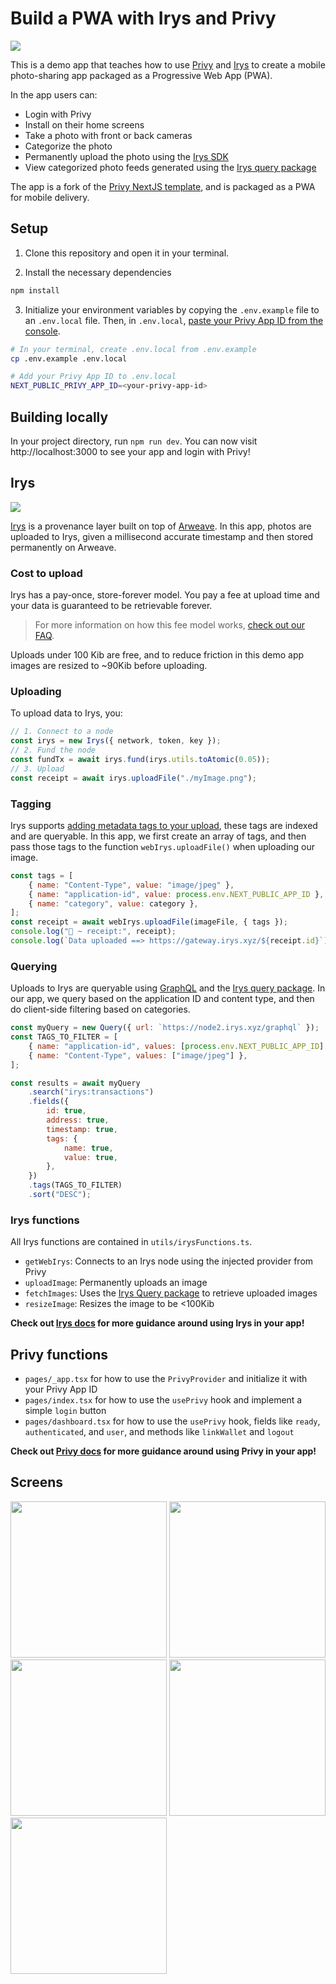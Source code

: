 # Build a PWA with Irys and Privy

<img src="./assets/privy-github-header.png"  />

This is a demo app that teaches how to use [Privy](https://www.privy.io/) and [Irys](https://irys.xyz/) to create a mobile photo-sharing app packaged as a Progressive Web App (PWA).

In the app users can:

- Login with Privy
- Install on their home screens
- Take a photo with front or back cameras
- Categorize the photo
- Permanently upload the photo using the [Irys SDK](https://docs.irys.xyz/developer-docs/irys-sdk)
- View categorized photo feeds generated using the [Irys query package](https://docs.irys.xyz/developer-docs/querying/query-package)

The app is a fork of the [Privy NextJS template](https://github.com/privy-io/create-next-app), and is packaged as a PWA for mobile delivery.

## Setup

1. Clone this repository and open it in your terminal.

1. Install the necessary dependencies

```sh
npm install
```

3. Initialize your environment variables by copying the `.env.example` file to an `.env.local` file. Then, in `.env.local`, [paste your Privy App ID from the console](https://docs.privy.io/guide/console/api-keys).

```sh
# In your terminal, create .env.local from .env.example
cp .env.example .env.local

# Add your Privy App ID to .env.local
NEXT_PUBLIC_PRIVY_APP_ID=<your-privy-app-id>
```

## Building locally

In your project directory, run `npm run dev`. You can now visit http://localhost:3000 to see your app and login with Privy!

## Irys

![](./assets/irys-provenance-layer-photos.png)

[Irys](https://irys.xyz/) is a provenance layer built on top of [Arweave](https://arweave.org/). In this app, photos are uploaded to Irys, given a millisecond accurate timestamp and then stored permanently on Arweave.

### Cost to upload

Irys has a pay-once, store-forever model. You pay a fee at upload time and your data is guaranteed to be retrievable forever.

> For more information on how this fee model works, [check out our FAQ](https://docs.irys.xyz/faqs/dev-faq#how-does-the-arweave-endowment-help-ensure-data-permanence).

Uploads under 100 Kib are free, and to reduce friction in this demo app images are resized to ~90Kib before uploading.

### Uploading

To upload data to Irys, you:

```js
// 1. Connect to a node
const irys = new Irys({ network, token, key });
// 2. Fund the node
const fundTx = await irys.fund(irys.utils.toAtomic(0.05));
// 3. Upload
const receipt = await irys.uploadFile("./myImage.png");
```

### Tagging

Irys supports [adding metadata tags to your upload](https://docs.irys.xyz/developer-docs/tags), these tags are indexed and are queryable. In this app, we first create an array of tags, and then pass those tags to the function `webIrys.uploadFile()` when uploading our image.

```js
const tags = [
	{ name: "Content-Type", value: "image/jpeg" },
	{ name: "application-id", value: process.env.NEXT_PUBLIC_APP_ID },
	{ name: "category", value: category },
];
const receipt = await webIrys.uploadFile(imageFile, { tags });
console.log("🚀 ~ receipt:", receipt);
console.log(`Data uploaded ==> https://gateway.irys.xyz/${receipt.id}`);
```

### Querying

Uploads to Irys are queryable using [GraphQL](https://docs.irys.xyz/developer-docs/querying/graphql) and the [Irys query package](https://docs.irys.xyz/developer-docs/querying/query-package). In our app, we query based on the application ID and content type, and then do client-side filtering based on categories.

```js
const myQuery = new Query({ url: `https://node2.irys.xyz/graphql` });
const TAGS_TO_FILTER = [
	{ name: "application-id", values: [process.env.NEXT_PUBLIC_APP_ID] },
	{ name: "Content-Type", values: ["image/jpeg"] },
];

const results = await myQuery
	.search("irys:transactions")
	.fields({
		id: true,
		address: true,
		timestamp: true,
		tags: {
			name: true,
			value: true,
		},
	})
	.tags(TAGS_TO_FILTER)
	.sort("DESC");
```

### Irys functions

All Irys functions are contained in `utils/irysFunctions.ts`.

- `getWebIrys`: Connects to an Irys node using the injected provider from Privy
- `uploadImage`: Permanently uploads an image
- `fetchImages`: Uses the [Irys Query package](https://docs.irys.xyz/developer-docs/querying/query-package) to retrieve uploaded images
- `resizeImage`: Resizes the image to be <100Kib

**Check out [Irys docs](https://docs.irys.xyz/) for more guidance around using Irys in your app!**

## Privy functions

- `pages/_app.tsx` for how to use the `PrivyProvider` and initialize it with your Privy App ID
- `pages/index.tsx` for how to use the `usePrivy` hook and implement a simple `login` button
- `pages/dashboard.tsx` for how to use the `usePrivy` hook, fields like `ready`, `authenticated`, and `user`, and methods like `linkWallet` and `logout`

**Check out [Privy docs](https://docs.privy.io/) for more guidance around using Privy in your app!**

## Screens

<img src="./assets/home-screen.png" width="250" />
<img src="./assets/login.png" width="250" />
<img src="./assets/categories.png" width="250" />
<img src="./assets/photo-feed.png" width="250" />
<img src="./assets/take-photo.png" width="250" />
